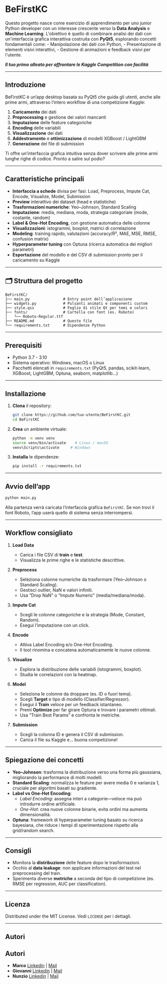 # BeFirstKC

Questo progetto nasce come esercizio di apprendimento per uno junior Python developer con un interesse crescente verso la **Data Analysis** e **Machine Learning**. L'obiettivo è quello di combinare analisi dei dati con un'interfaccia grafica interattiva costruita con **PyQt5**, esplorando concetti fondamentali come:
    - Manipolazione dei dati con Python,
    - Presentazione di elementi visivi interattivi,
    - Gestione di animazioni e feedback visivi per l'utente.


**_Il tuo primo alleato per affrontare le Kaggle Competition con facilità_**

---

## Introduzione

BeFirstKC è un’app desktop basata su PyQt5 che guida gli utenti, anche alle prime armi, attraverso l’intero workflow di una competizione Kaggle:

1. **Caricamento** dei dati  
2. **Preprocessing** e gestione dei valori mancanti  
3. **Imputazione** delle feature categoriche  
4. **Encoding** delle variabili  
5. **Visualizzazione** dei dati  
6. **Addestramento** e **ottimizzazione** di modelli XGBoost / LightGBM  
7. **Generazione** del file di submission

Ti offre un’interfaccia grafica intuitiva senza dover scrivere alle prime armi lunghe righe di codice. Pronto a salire sul podio?

---

## Caratteristiche principali

- **Interfaccia a schede** divisa per fasi: Load, Preprocess, Impute Cat, Encode, Visualize, Model, Submission  
- **Preview** interattivo dei dataset (head e statistiche)  
- **Trasformazioni numeriche**: Yeo–Johnson, Standard Scaling  
- **Imputazione**: media, mediana, moda, strategia categoriale (mode, costante, random)  
- **Label & One-Hot Encoding**, con gestione automatica delle colonne  
- **Visualizzazioni**: istogrammi, boxplot, matrici di correlazione  
- **Modeling**: training rapido, valutazioni (accuracy/R², MAE, MSE, RMSE, confusion matrix)  
- **Hyperparameter tuning** con Optuna (ricerca automatica dei migliori parametri)  
- **Esportazione** del modello e del CSV di submission pronto per il caricamento su Kaggle  

---

## 🗂 Struttura del progetto

```
BeFirstKC/
├── main.py               # Entry point dell’applicazione
├── widgets.py            # Pulsanti animati e componenti custom
├── style.qss             # Foglio di stile Qt per temi e colori
├── fonts/                # Cartella con font (es. Roboto)
│   └── Roboto-Regular.ttf
├── README.md             # Questo file
└── requirements.txt      # Dipendenze Python
```

---

## Prerequisiti

- Python 3.7 - 3.10
- Sistema operativo: Windows, macOS o Linux  
- Pacchetti elencati in `requirements.txt` (PyQt5, pandas, scikit-learn, XGBoost, LightGBM, Optuna, seaborn, matplotlib…)

---

## Installazione

1. **Clona** il repository:
   ```bash
   git clone https://github.com/tuo-utente/BeFirstKC.git
   cd BeFirstKC
   ```
2. **Crea** un ambiente virtuale:
   ```bash
   python -m venv venv
   source venv/bin/activate    # Linux / macOS
   venv\Scripts\activate     # Windows
   ```
3. **Installa** le dipendenze:
   ```bash
   pip install -r requirements.txt
   ```

---

##  Avvio dell’app

```bash
python main.py
```

Alla partenza verrà caricata l’interfaccia grafica `BeFirstKC`. Se non trovi il font Roboto, l’app userà quello di sistema senza interrompersi.

---

## Workflow consigliato

1. **Load Data**  
   - Carica i file CSV di **train** e **test**.  
   - Visualizza le prime righe e le statistiche descrittive.

2. **Preprocess**  
   - Seleziona colonne numeriche da trasformare (Yeo–Johnson o Standard Scaling).  
   - Gestisci outlier, NaN e valori infiniti.  
   - Usa “Drop NaN” o “Impute Numeric” (media/mediana/moda).

3. **Impute Cat**  
   - Scegli le colonne categoriche e la strategia (Mode, Constant, Random).  
   - Esegui l’imputazione con un click.

4. **Encode**  
   - Attiva Label Encoding e/o One-Hot Encoding.  
   - Il tool rinomina e concatena automaticamente le nuove colonne.

5. **Visualize**  
   - Esplora la distribuzione delle variabili (istogrammi, boxplot).  
   - Studia le correlazioni con la heatmap.

6. **Model**  
   - Seleziona le colonne da droppare (es. ID o fuori tema).  
   - Scegli **Target** e tipo di modello (Classifier/Regressor).  
   - Esegui il **Train** veloce per un feedback istantaneo.  
   - Premi **Optimize** per far girare Optuna e trovare i parametri ottimali.  
   - Usa “Train Best Params” e confronta le metriche.

7. **Submission**  
   - Scegli la colonna ID e genera il CSV di submission.  
   - Carica il file su Kaggle e… buona competizione!

---

## Spiegazione dei concetti

- **Yeo–Johnson**: trasforma la distribuzione verso una forma più gaussiana, migliorando la performance di molti modelli.  
- **Standard Scaling**: normalizza le feature per avere media 0 e varianza 1, cruciale per algoritmi basati su gradiente.  
- **Label vs One-Hot Encoding**:  
  - *Label Encoding*: assegna interi a categorie—veloce ma può introdurre ordine artificiale.  
  - *One-Hot*: crea nuove colonne binarie, evita ordini ma aumenta dimensionalità.  
- **Optuna**: framework di hyperparameter tuning basato su ricerca bayesiana, che riduce i tempi di sperimentazione rispetto alla grid/random search.

---

## Consigli
  
- Monitora la **distribuzione** delle feature dopo le trasformazioni.  
- Occhio al **data leakage**: non applicare informazioni del test nel preprocessing del train.  
- Sperimenta diverse **metriche** a seconda del tipo di competizione (es. RMSE per regression, AUC per classification).

---


## Licenza

Distributed under the MIT License. Vedi `LICENSE` per i dettagli.

--- 
## Autori

## Autori

- **Marco**
[Linkedin](https://www.linkedin.com/in/marco-patierno-a933a6352/) | [Mail](marcopatierno.m@gmail.com)
- **Giovanni**
[Linkedin](https://www.linkedin.com/in/giovanni-pisaniello-094201317/) | [Mail](pisaniellogiovanni53@gmail.com)
- **Nunzio**
[Linkedin](https://www.linkedin.com/in/nunzio-de-cicco/) | [Mail](decicconunzio@gmail.com)
